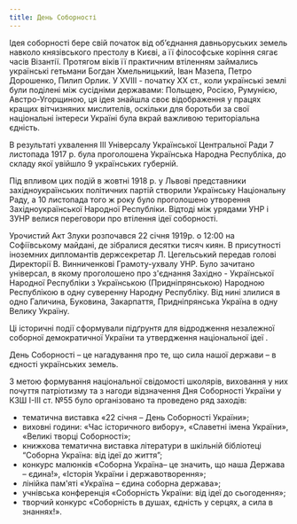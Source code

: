 ```yaml
---
title: День Соборності
---
```


Ідея соборності бере свій початок від об’єднання давньоруських земель навколо князівського престолу в Києві, а її філософське коріння сягає часів Візантії. Протягом віків її практичним втіленням займались українські гетьмани Богдан Хмельницький, Іван Мазепа, Петро Дорошенко, Пилип Орлик. У ХVIIІ - початку ХХ ст., коли українські землі були поділені між сусідніми державами: Польщею, Росією, Румунією, Австро-Угорщиною, ця ідея знайшла своє відображення у працях кращих вітчизняних мислителів, оскільки для боротьби за свої національні інтереси Україні була вкрай важливою територіальна єдність.

В результаті ухвалення ІІІ Універсалу Української Центральної Ради 7 листопада 1917 р. була проголошена Українська Народна Республіка, до складу якої увійшло 9 українських губерній.

Під впливом цих подій в жовтні 1918 р. у Львові представники західноукраїнських політичних партій створили Українську Національну Раду, а 10 листопада того ж року було проголошено утворення Західноукраїнської Народної Республіки. Відтоді між урядами УНР і ЗУНР велися переговори про втілення ідеї соборності.

Урочистий Акт Злуки розпочався 22 січня 1919р. о 12:00 на Софіївському майдані, де зібралися десятки тисяч киян. В присутності іноземних дипломантів держсекретар Л. Цегельський передав голові Директорії В. Винниченкові Грамоту-ухвалу УНР. Було зачитано універсал, в якому проголошено про з'єднання Західно - Української Народної Республіки з Українською (Придніпрянською) Народною Республікою в одну суверенну Народну Республіку. Від нині злилися в одно Галичина, Буковина, Закарпаття, Придніпрянська Україна в одну Велику Україну.

Ці історичні події сформували підґрунтя для відродження незалежної соборної демократичної України та утвердження національної ідеї .

День Соборності – це нагадування про те, що сила нашої держави – в єдності українських земель.

З метою формування національної свідомості школярів, виховання у них почуття патріотизму та з нагоди відзначення Дня Соборності України у КЗШ І-ІІІ ст. №55 було організовано та проведено ряд заходів:

- тематична виставка «22 січня – День Соборності України»;
- виховні години: «Час історичного вибору», «Славетні імена України», «Великі творці Соборності»;
- книжкова тематична виставка літератури в шкільній бібліотеці “Соборна Україна: від ідеї до життя”;
- конкурс малюнків «Соборна Україна– це значить, що наша Держава – єдина!», «Історія України і державотворення»;
- лінійка пам'яті «Україна – єдина соборна держава»;
- учнівська конференція «Соборність України: від ідеї до сьогодення»;
- творчий конкурс «Соборність в душах, єдність у серцях, а сила в знаннях!».

<slideshow />

